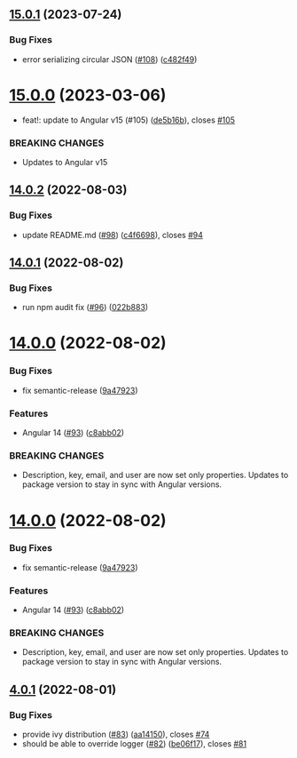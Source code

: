 ## [15.0.1](https://github.com/BugSplat-Git/bugsplat-ng/compare/v15.0.0...v15.0.1) (2023-07-24)


### Bug Fixes

* error serializing circular JSON ([#108](https://github.com/BugSplat-Git/bugsplat-ng/issues/108)) ([c482f49](https://github.com/BugSplat-Git/bugsplat-ng/commit/c482f4974d9b005892ab8fa4712091622fe3cbc8))

# [15.0.0](https://github.com/BugSplat-Git/bugsplat-ng/compare/v14.0.2...v15.0.0) (2023-03-06)


* feat!: update to Angular v15 (#105) ([de5b16b](https://github.com/BugSplat-Git/bugsplat-ng/commit/de5b16b6cfb1b93674500345d204f08b80e2b19b)), closes [#105](https://github.com/BugSplat-Git/bugsplat-ng/issues/105)


### BREAKING CHANGES

* Updates to Angular v15

## [14.0.2](https://github.com/BugSplat-Git/bugsplat-ng/compare/v14.0.1...v14.0.2) (2022-08-03)


### Bug Fixes

* update README.md ([#98](https://github.com/BugSplat-Git/bugsplat-ng/issues/98)) ([c4f6698](https://github.com/BugSplat-Git/bugsplat-ng/commit/c4f6698dcd32d55b54055ad4cfd0c1777a2e2bd8)), closes [#94](https://github.com/BugSplat-Git/bugsplat-ng/issues/94)

## [14.0.1](https://github.com/BugSplat-Git/bugsplat-ng/compare/v14.0.0...v14.0.1) (2022-08-02)


### Bug Fixes

* run npm audit fix ([#96](https://github.com/BugSplat-Git/bugsplat-ng/issues/96)) ([022b883](https://github.com/BugSplat-Git/bugsplat-ng/commit/022b8831bfd758a1dd5d7cc869f60ec96b171dad))

# [14.0.0](https://github.com/BugSplat-Git/bugsplat-ng/compare/v13.0.0...v14.0.0) (2022-08-02)


### Bug Fixes

* fix semantic-release ([9a47923](https://github.com/BugSplat-Git/bugsplat-ng/commit/9a47923147e6bf940e1e2639140edead603858e0))


### Features

* Angular 14 ([#93](https://github.com/BugSplat-Git/bugsplat-ng/issues/93)) ([c8abb02](https://github.com/BugSplat-Git/bugsplat-ng/commit/c8abb022b82d14dc18ab7231a2dc674b32dc9086))


### BREAKING CHANGES

* Description, key, email, and user are now set only properties. Updates to package version to stay in sync with Angular versions.

# [14.0.0](https://github.com/BugSplat-Git/bugsplat-ng/compare/v13.0.0...v14.0.0) (2022-08-02)


### Bug Fixes

* fix semantic-release ([9a47923](https://github.com/BugSplat-Git/bugsplat-ng/commit/9a47923147e6bf940e1e2639140edead603858e0))


### Features

* Angular 14 ([#93](https://github.com/BugSplat-Git/bugsplat-ng/issues/93)) ([c8abb02](https://github.com/BugSplat-Git/bugsplat-ng/commit/c8abb022b82d14dc18ab7231a2dc674b32dc9086))


### BREAKING CHANGES

* Description, key, email, and user are now set only properties. Updates to package version to stay in sync with Angular versions.

## [4.0.1](https://github.com/BugSplat-Git/bugsplat-ng/compare/v4.0.0...v4.0.1) (2022-08-01)


### Bug Fixes

* provide ivy distribution ([#83](https://github.com/BugSplat-Git/bugsplat-ng/issues/83)) ([aa14150](https://github.com/BugSplat-Git/bugsplat-ng/commit/aa1415084a479ddcd6ccef5f286657c1f946f76e)), closes [#74](https://github.com/BugSplat-Git/bugsplat-ng/issues/74)
* should be able to override logger ([#82](https://github.com/BugSplat-Git/bugsplat-ng/issues/82)) ([be06f17](https://github.com/BugSplat-Git/bugsplat-ng/commit/be06f17cdf8f7fdf4fe2f6e44024f2fcd1ed1c17)), closes [#81](https://github.com/BugSplat-Git/bugsplat-ng/issues/81)
